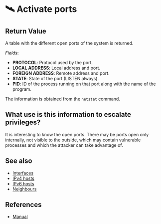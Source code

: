 # 🛰️ Activate ports

## Return Value
A table with the different open ports of the system is returned.

*Fields*:
- **PROTOCOL**: Protocol used by the port.
- **LOCAL ADDRESS**: Local address and port.
- **FOREIGN ADDRESS**: Remote address and port.
- **STATE**: State of the port (LISTEN always).
- **PID**: ID of the process running on that port along with the name of the program.

The information is obtained from the `netstat` command.

## What use is this information to escalate privileges?
It is interesting to know the open ports. There may be ports open only internally, not visible to the outside, which may contain vulnerable processes and which the attacker can take advantage of.

## See also
- [Interfaces](interfaces)
- [IPv4 hosts](ipv4)
- [IPv6 hosts](ipv6)
- [Neighbours](neighbors)

## References
- [Manual](https://linux.die.net/man/8/netstat)